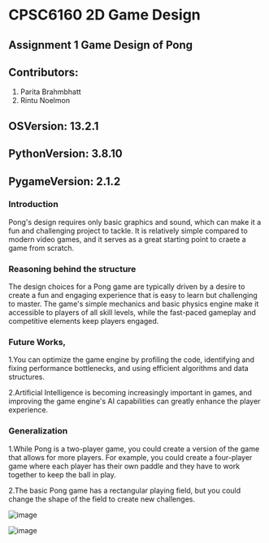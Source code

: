 # CPSC6160 2D Game Design 

## Assignment 1 Game Design of Pong

## Contributors:
1. Parita Brahmbhatt
2. Rintu Noelmon

## OSVersion: 13.2.1
## PythonVersion: 3.8.10
## PygameVersion: 2.1.2
  

### Introduction
Pong's design requires only basic graphics and sound, which can make it a fun and challenging project to tackle. It is relatively simple compared to modern video games, and it serves as a great starting point to craete a game from scratch.


### Reasoning behind the structure
The design choices for a Pong game are typically driven by a desire to create a fun and engaging experience that is easy to learn but challenging to master. The game's simple mechanics and basic physics engine make it accessible to players of all skill levels, while the fast-paced gameplay and competitive elements keep players engaged.


### Future Works,
1.You can optimize the game engine by profiling the code, identifying and fixing performance bottlenecks, and using efficient algorithms and data structures.

2.Artificial Intelligence is becoming increasingly important in games, and improving the game engine's AI capabilities can greatly enhance the player experience. 

### Generalization
1.While Pong is a two-player game, you could create a version of the game that allows for more players. For example, you could create a four-player game where each player has their own paddle and they have to work together to keep the ball in play.

2.The basic Pong game has a rectangular playing field, but you could change the shape of the field to create new challenges.

![image](https://user-images.githubusercontent.com/67082863/222316264-e98b09a4-c888-424f-ac34-6ea44864d6a8.png)


![image](https://user-images.githubusercontent.com/67082863/222316618-a11185ec-5ad3-4dde-a27e-2522e4242ced.png)


